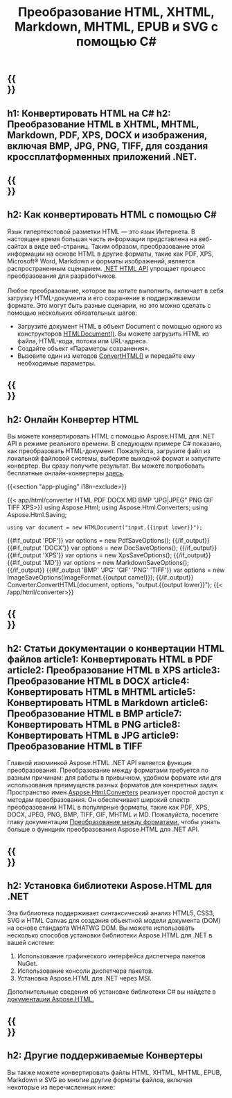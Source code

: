 ﻿---
translation: true
template: /templates/_template-conversion.md
title: Преобразование HTML, XHTML, Markdown, MHTML, EPUB и SVG с помощью C#
url: /net/conversion/
description: Конветрируйте HTML в XHTML, PDF, DOCX, XPS, Markdown, MHTML и изображения с помощью нескольких строк кода C#. Проверьте онлайн-конвертер HTML бесплатно!
---

{{<section banner>}}
---
h1: Конвертировать HTML на C#
h2: Преобразование HTML в XHTML, MHTML, Markdown, PDF, XPS, DOCX и изображения, включая BMP, JPG, PNG, TIFF, для создания кроссплатформенных приложений .NET.
---

{{<section overview>}}
---
h2: Как конвертировать HTML с помощью C#
---

 Язык гипертекстовой разметки HTML — это язык Интернета. В настоящее время большая часть информации представлена ​​на веб-сайтах в виде веб-страниц. Таким образом, преобразование этой информации на основе HTML в другие форматы, такие как PDF, XPS, Microsoft® Word, Markdown и форматы изображений, является распространенным сценарием. [.NET HTML API](https://products.aspose.com/html/net/) упрощает процесс преобразования для разработчиков.<br><br>
Любое преобразование, которое вы хотите выполнить, включает в себя загрузку HTML-документа и его сохранение в поддерживаемом формате. Это могут быть разные сценарии, но это можно сделать с помощью нескольких обязательных шагов:

 - Загрузите документ HTML в объект Document с помощью одного из конструкторов [HTMLDocument()](https://apireference.aspose.com/html/net/aspose.html/htmldocument). Вы можете загрузить HTML из файла, HTML-кода, потока или URL-адреса.
 - Создайте объект «Параметры сохранения».
 - Вызовите один из методов [ConvertHTML()](https://apireference.aspose.com/html/net/aspose.html.converters/converter/converthtml/) и передайте ему необходимые параметры.


{{<section demos>}}
---
h2: Онлайн Конвертер HTML
---

Вы можете конвертировать HTML с помощью Aspose.HTML для .NET API в режиме реального времени. В следующем примере C# показано, как преобразовать HTML-документ. Пожалуйста, загрузите файл из локальной файловой системы, выберите выходной формат и запустите конвертер. Вы сразу получите результат. Вы можете попробовать бесплатные онлайн-конвертеры <a href="https://products.aspose.app/html/conversion/html" rel="opener noopener noreferrer" target="_blank">здесь</a>.

{{<section "app-pluging" i18n-exclude>}}

{{< app/html/converter HTML PDF DOCX MD BMP "JPG|JPEG" PNG GIF TIFF XPS>}}
using Aspose.Html;
using Aspose.Html.Converters;
using Aspose.Html.Saving;

    using var document = new HTMLDocument("input.{{input lower}}");
{{#if_output 'PDF'}}
    var options = new PdfSaveOptions();
{{/if_output}}
{{#if_output 'DOCX'}}
    var options = new DocSaveOptions();
{{/if_output}}
{{#if_output 'XPS'}}
    var options = new XpsSaveOptions();
{{/if_output}}
{{#if_output 'MD'}}
    var options = new MarkdownSaveOptions();
{{/if_output}}
{{#if_output 'BMP' 'JPG' 'GIF' 'PNG' 'TIFF'}}
    var options = new ImageSaveOptions(ImageFormat.{{output camel}});
{{/if_output}}
    Converter.ConvertHTML(document, options, "output.{{output lower}}");
{{< /app/html/converter>}}

{{<section documentation>}}
---
h2: Статьи документации о конвертации HTML файлов
article1: Конвертировать HTML в PDF
article2: Преобразование HTML в XPS
article3: Преобразование HTML в DOCX
article4: Конвертировать HTML в MHTML
article5: Конвертировать HTML в Markdown
article6: Преобразование HTML в BMP
article7: Конвертировать HTML в PNG
article8: Конвертировать HTML в JPG
article9: Преобразование HTML в TIFF
---

Главной изюминкой Aspose.HTML .NET API является функция преобразования. Преобразование между форматами требуется по разным причинам: для работы в привычном, удобном формате или для использования преимуществ разных форматов для конкретных задач. Пространство имен [Aspose.Html.Converters](https://apireference.aspose.com/html/net/aspose.html.converters) реализует простой доступ к методам преобразования. Он обеспечивает широкий спектр преобразований HTML в популярные форматы, такие как PDF, XPS, DOCX, JPEG, PNG, BMP, TIFF, GIF, MHTML и MD. Пожалуйста, посетите главу документации [Преобразование между форматами,](https://docs.aspose.com/html/net/converting-between-formats/) чтобы узнать больше о функциях преобразования Aspose.HTML для .NET API.

{{<section installing>}}
---
h2: Установка библиотеки Aspose.HTML для .NET
---

Эта библиотека поддерживает синтаксический анализ HTML5, CSS3, SVG и HTML Canvas для создания объектной модели документа (DOM) на основе стандарта WHATWG DOM. Вы можете использовать несколько способов установки библиотеки Aspose.HTML для .NET в вашей системе:</br>

1. Использование графического интерфейса диспетчера пакетов NuGet.
2. Использование консоли диспетчера пакетов.
3. Установка Aspose.HTML для .NET через MSI.</br>

Дополнительные сведения об установке библиотеки C# вы найдете в [документации Aspose.HTML.](https://docs.aspose.com/html/net/getting-started/installation/)

{{<section other-conversions>}}
---
h2: Другие поддерживаемые Конвертеры
---

Вы также можете конвертировать файлы HTML, XHTML, MHTML, EPUB, Markdown и SVG во многие другие форматы файлов, включая некоторые из перечисленных ниже: